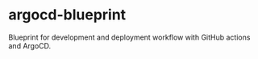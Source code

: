 # argocd-blueprint
Blueprint for development and deployment workflow with GitHub actions and ArgoCD. 

